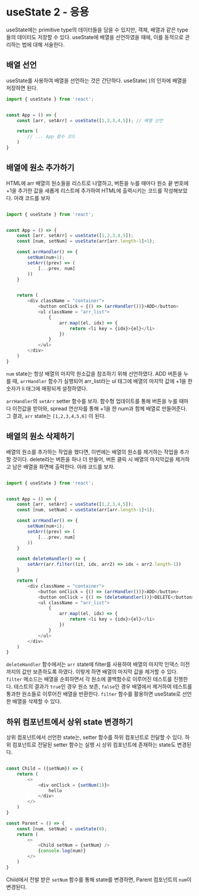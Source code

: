 # useState 2 - 응용


useState에는 primitive type의 데이터들을 담을 수 있지만, 객체, 배열과 같은 type들의 데이터도 저장할 수 있다. useState에 배열을 선언하였을 때에, 이를 동적으로 관리하는 법에 대해 서술한다.


## 배열 선언


useState를 사용하여 배열을 선언하는 것은 간단하다. useState( )의 인자에 배열을 저장하면 된다.

```javascript
import { useState } from 'react';


const App = () => {
	const [arr, setArr] = useState([1,2,3,4,5]); // 배열 선언

	return (
		// ... App 함수 코드
	)
}
```


## 배열에 원소 추가하기


HTML에 arr 배열의 원소들을 리스트로 나열하고, 버튼을 누를 때마다 원소 끝 번호에 +1을 추가한 값을 새롭게 리스트에 추가하여 HTML에 출력시키는 코드를 작성해보았다. 아래 코드를 보자

```javascript

import { useState } from 'react';


const App = () => {
	const [arr, setArr] = useState([1,2,3,4,5]);
	const [num, setNum] = useState(arr[arr.length-1]+1);

	const arrHandler() => {
		setNum(num+1);
		setArr((prev) => (
			[...prev, num] 
		))
	}


	return (
		<div className = "container">
			<button onClick = {() => (arrHandler())}>ADD</button>
			<ul className = "arr_list">
				{
					arr.map((el, idx) => {
						return <li key = {idx}>{el}</li>
					})
				}
			</ul>
		</div>
	)
}
```

`num`  state는 항상 배열의 마지막 원소값을  참조하기 위해 선언하였다. ADD 버튼을 누를 때, `arrHandler`  함수가 실행되어 arr_list라는 ul 태그에 배열의 마지막 값에 +1을 한 숫자가 li 태그에 매핑되게 설정하였다. 

`arrHandler`의 `setArr` setter 함수를 보자. 함수형 업데이트를 통해 버튼을 누를 때마다 이전값을 받아와, spread 연산자를 통해 +1을 한 num과 함께 배열로 만들어준다. 그 결과, `arr`  state는 `[1,2,3,4,5,6]` 이 된다.


## 배열의 원소 삭제하기


배열의 원소를 추가하는 작업을 했다면, 이번에는 배열의 원소를 제거하는 작업을 추가할 것이다. delete라는 버튼을 하나 더 만들어, 버튼 클릭 시 배열의 마지막값을 제거하고 남은 배열을 화면에 출력한다. 아래 코드를 보자.

```javascript

import { useState } from 'react';


const App = () => {
	const [arr, setArr] = useState([1,2,3,4,5]);
	const [num, setNum] = useState(arr[arr.length-1]+1);

	const arrHandler() => {
		setNum(num+1);
		setArr((prev) => (
			[...prev, num] 
		))
	}

	const deleteHandler() => {
		setArr(arr.filter((it, idx, arr2) => idx < arr2.length-1))
	}

	return (
		<div className = "container">
			<button onClick = {() => (arrHandler())}>ADD</button>
			<button onClick = {() => (deleteHandler())}>DELETE</button>
			<ul className = "arr_list">
				{
					arr.map((el, idx) => {
						return <li key = {idx}>{el}</li>
					})
				}
			</ul>
		</div>
	)
}


```

`deleteHandler`  함수에서는 `arr` state에 filter를 사용하여 배열의 마지막 인덱스 이전까지의 값만 보존하도록 하였다. 이렇게 하면 배열의 마지막 값을 제거할 수 있다. `filter`  메소드는 배열을 순회하면서 각 원소에 콜백함수로 이루어진 테스트를 진행한다. 테스트의 결과가 `true`인 경우 원소 보존, `false`인 경우 배열에서 제거하여 테스트를 통과한 원소들로 이루어진 배열을 반환한다. `filter` 함수를 활용하면 useState로 선언한 배열을 삭제할 수 있다.


## 하위 컴포넌트에서 상위 state 변경하기


상위 컴포넌트에서 선언한 state는, setter 함수를 하위 컴포넌트로 전달할 수 있다. 하위 컴포넌트로 전달된 setter 함수는 실행 시 상위 컴포넌트에 존재하는 state도 변경된다.

``` javascript

const Child = ({setNum}) => {
	return (
		<>
			<div onClick = {setNum(1)}>
				hello
			</div>
		</>
	)
}

const Parent = () => {
	const [num, setNum] = useState(0);
	return (
		<>
			<Child setNum = {setNum} />		
			{console.log(num)}
		</>
	)
}

```

Child에서 전발 받은 `setNum`  함수를 통해 state를 변경하면, Parent 컴포넌트의 `num`이 변경된다.